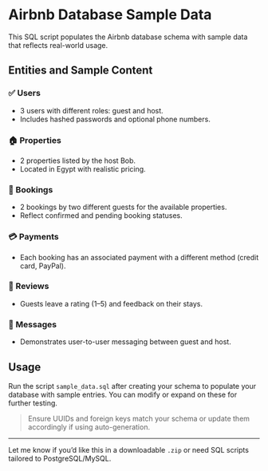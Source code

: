 # Airbnb Database Sample Data

This SQL script populates the Airbnb database schema with sample data that reflects real-world usage.

## Entities and Sample Content

### ✅ Users
- 3 users with different roles: guest and host.
- Includes hashed passwords and optional phone numbers.

### 🏠 Properties
- 2 properties listed by the host Bob.
- Located in Egypt with realistic pricing.

### 📅 Bookings
- 2 bookings by two different guests for the available properties.
- Reflect confirmed and pending booking statuses.

### 💳 Payments
- Each booking has an associated payment with a different method (credit card, PayPal).

### 🌟 Reviews
- Guests leave a rating (1–5) and feedback on their stays.

### 💬 Messages
- Demonstrates user-to-user messaging between guest and host.

## Usage

Run the script `sample_data.sql` after creating your schema to populate your database with sample entries. You can modify or expand on these for further testing.

> Ensure UUIDs and foreign keys match your schema or update them accordingly if using auto-generation.

---

Let me know if you’d like this in a downloadable `.zip` or need SQL scripts tailored to PostgreSQL/MySQL.
